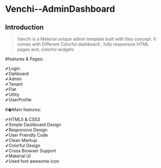 # Venchi--AdminDashboard

## Introduction

>Vanchi is a Material unique admin template built with tiles concept. It comes with Different Colorful dashboard , fully responsive HTML pages and, colorful widgets<br>

#features & Pages:

✔Login<br> 
✔Dahboard<br> 
✔Admin<br> 
✔Tenant<br> 
✔Flat<br>
✔Utlity<br> 
✔UserProfile<br>




#�Main features:

✔HTML5 & CSS3<br> 
✔Simple Dashboard Design<br> 
✔Responsive Design<br> 
✔User Friendly Code<br> 
✔Clean Markup<br> 
✔Colorful Design<br> 
✔Cross Browser Support<br> 
✔Material UI<br> 
✔Used font awesome icon<br> 



